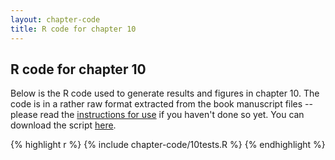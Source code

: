 ```yaml
---
layout: chapter-code
title: R code for chapter 10
---
```


## R code for chapter 10
Below is the R code used to generate results and figures in chapter 10.
The code is in a rather raw format extracted from the book manuscript files -- please read the [instructions for use](instructions.html) if you haven't done so yet.
You can download the script <a href="https://raw.githubusercontent.com/spatstat/book/gh-pages/_includes/chapter-code/10tests.R">here</a>.

{% highlight r %}
{% include chapter-code/10tests.R %}
{% endhighlight %}
